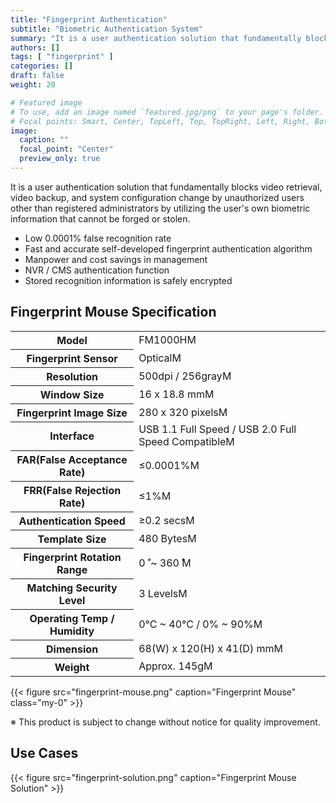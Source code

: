 ```yaml
---
title: "Fingerprint Authentication"
subtitle: "Biometric Authentication System"
summary: "It is a user authentication solution that fundamentally blocks video retrieval, video backup, and system configuration change by unauthorized users other than registered administrators by utilizing the user's own biometric information that cannot be forged or stolen."
authors: []
tags: [ "fingerprint" ]
categories: []
draft: false
weight: 20

# Featured image
# To use, add an image named `featured.jpg/png` to your page's folder.
# Focal points: Smart, Center, TopLeft, Top, TopRight, Left, Right, BottomLeft, Bottom, BottomRight.
image:
  caption: ""
  focal_point: "Center"
  preview_only: true
---
```


It is a user authentication solution that fundamentally blocks video retrieval, video backup, and system configuration change by unauthorized users other than registered administrators by utilizing the user's own biometric information that cannot be forged or stolen.

- Low 0.0001% false recognition rate
- Fast and accurate self-developed fingerprint authentication algorithm
- Manpower and cost savings in management
- NVR / CMS authentication function
- Stored recognition information is safely encrypted

## Fingerprint Mouse Specification

<div class="container">
<div class="row align-items-center">
<div class="col-12 col-sm-8">

<table class="spec">
<tbody>
<tr><th>Model</th><td>FM1000HM</td></tr>
<tr><th>Fingerprint Sensor</th><td>OpticalM</td></tr>
<tr><th>Resolution</th><td>500dpi / 256grayM</td></tr>
<tr><th>Window Size</th><td>16 x 18.8 mmM</td></tr>
<tr><th>Fingerprint Image Size</th><td>280 x 320 pixelsM</td></tr>
<tr><th>Interface</th><td>USB 1.1 Full Speed / USB 2.0 Full Speed CompatibleM</td></tr>
<tr><th>FAR(False Acceptance Rate)</th><td> ≤0.0001%M</td></tr>
<tr><th>FRR(False Rejection Rate)</th><td>≤1%M</td></tr>
<tr><th>Authentication Speed</th><td>≥0.2 secsM</td></tr>
<tr><th>Template Size</th><td>480 BytesM</td></tr>
<tr><th>Fingerprint Rotation Range</th><td>0 ̊ ~ 360 ̊M</td></tr>
<tr><th>Matching Security Level</th><td>3 LevelsM</td></tr>
<tr><th>Operating Temp / Humidity</th><td>0°C ~ 40°C / 0% ~ 90%M</td></tr>
<tr><th>Dimension</th><td>68(W) x 120(H) x 41(D) mmM</td></tr>
<tr><th>Weight</th><td>Approx. 145gM</td></tr>
</tbody>
</table>

</div>
<div class="col-12 col-sm-4">

{{< figure src="fingerprint-mouse.png" caption="Fingerprint Mouse" class="my-0" >}}

</div>
</div>
</div>

※ This product is subject to change without notice for quality improvement.

## Use Cases

{{< figure src="fingerprint-solution.png" caption="Fingerprint Mouse Solution" >}}
